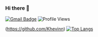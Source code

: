 ### Hi there 👋

[![Gmail Badge](https://img.shields.io/badge/-khevin.karlospe@gmail.com-c14438?style=flat&logo=Gmail&logoColor=white)](mailto:khevin.karlospe@gmail.com "Connect via Email")
 ![Profile Views](https://komarev.com/ghpvc/?username=Khevinn&color=7802aa)

(https://github.com/Khevinn)
[![Top Langs](https://github-readme-stats.vercel.app/api/top-langs/?username=Khevinn&layout=compact&theme=buefy)](https://github.com/anuraghazra/github-readme-stats)


<!--
**Khevinn/Khevinn** is a ✨ _special_ ✨ repository because its `README.md` (this file) appears on your GitHub profile.

Here are some ideas to get you started:

- 🔭 I’m currently working on ...
- 🌱 I’m currently learning ...
- 👯 I’m looking to collaborate on ...
- 🤔 I’m looking for help with ...
- 💬 Ask me about ...
- 📫 How to reach me: ...
- 😄 Pronouns: ...
- ⚡ Fun fact: ...
-->
